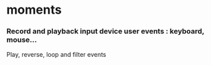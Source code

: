 # moments
### Record and playback input device user events : keyboard, mouse...

Play, reverse, loop and filter events
